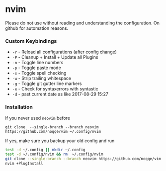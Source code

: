 # nvim

Please do not use without reading and understanding the configuration.
On github for automation reasons.

### Custom Keybindings

* `-r` - Reload all configurations (after config change)
* `-P` - Cleanup + Install + Update all Plugins
* `-n` - Toggle line numbers
* `-p` - Toggle paste mode
* `-s` - Toggle spell checking
* `-w` - Strip trailing whitespace
* `-g` - Toggle git gutter line markers
* `-e` - Check for syntaxerrors with syntastic
* `-d` - past current date as like 2017-08-29 15:27

### Installation

If you never used `neovim` before

    git clone  --single-branch --branch neovim https://github.com/noqqe/vim ~/.config/nvim

If yes, make sure you backup your old config and run

``` bash
test -d ~/.config || mkdir ~/.config
test -d ~/.config/nvim && rm  ~/.config/nvim
git clone --single-branch --branch neovim https://github.com/noqqe/vim ~/.config/nvim
nvim +PlugInstall
```

